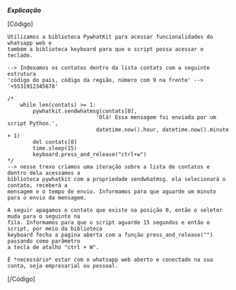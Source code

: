 ***Explicação***

[Código]
    
    Utilizamos a biblioteca PywhatKit para acessar funcionalidades do whatsapp web e
    também a biblioteca keyboard para que o script possa acessar o teclado.

    --> Indexamos os contatos dentro da lista contats com a seguinte estrutura
    'código do pais, código da região, número com 9 na frente' --> '+5531912345678'

    /*
        while len(contats) >= 1:
            pywhatkit.sendwhatmsg(contats[0], 
                                'Olá! Essa mensagem foi enviada por um script Python.', 
                                datetime.now().hour, datetime.now().minute + 1)
            del contats[0]
            time.sleep(15)
            keyboard.press_and_release("ctrl+w")
    */
    --> nesse trexo criamos uma iteração sobre a lista de contatos e dentro dela acessamos a 
    biblioteca pywhatkit com a propriedade sendwhatmsg. ela selecionará o contato, receberá a
    mensagem e o tempo de envio. Informamos para que aguarde um minuto para o envio da mensagem.

    A seguir apagamos o contato que existe na posição 0, então o seletor muda para o seguinte na
    fila. Informamos para que o script aguarde 15 segundos e então o script, por meio da biblioteca
    keyboard fecha a pagina aberta com a função press_and_release("") passando como parâmetro 
    a tecla de atalho "ctrl + W".

    É *necessário* estar com o whatsapp web aberto e conectado na sua conta, seja empresarial ou pessoal.
[/Código]